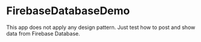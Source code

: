 # FirebaseDatabaseDemo

This app does not apply any design pattern. Just test how to post and show data from Firebase Database.
